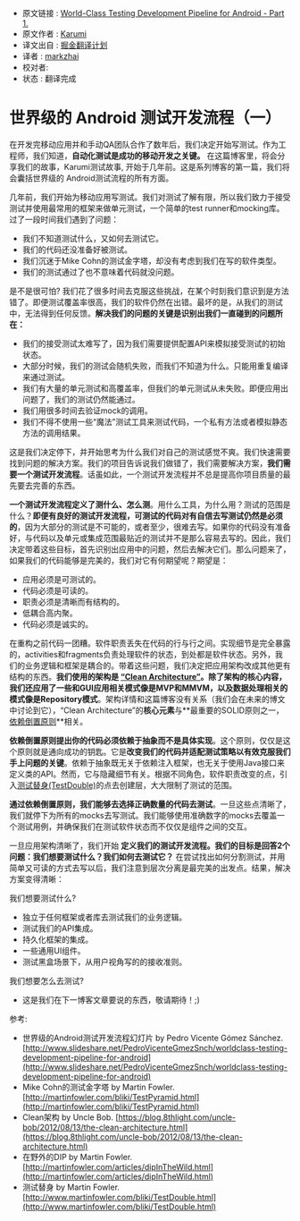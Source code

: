 * 原文链接 : [World-Class Testing Development Pipeline for Android - Part 1.](http://blog.karumi.com/world-class-testing-development-pipeline-for-android/)
* 原文作者 : [Karumi](hello@karumi.com)
* 译文出自 : [掘金翻译计划](https://github.com/xitu/gold-miner)
* 译者 : [markzhai](https://github.com/markzhai)
* 校对者:
* 状态 : 翻译完成

# 世界级的 Android 测试开发流程（一）

在开发完移动应用并和手动QA团队合作了数年后，我们决定开始写测试。作为工程师，我们知道，**自动化测试是成功的移动开发之关键。** 在这篇博客里，将会分享我们的故事，Karumi测试故事, 开始于几年前。这是系列博客的第一篇，我们将会囊括世界级的 Android测试流程的所有方面。

几年前，我们开始为移动应用写测试。我们对测试了解有限，所以我们致力于接受测试并使用最常用的框架来做单元测试，一个简单的test runner和mocking库。过了一段时间我们遇到了问题：

- 我们不知道测试什么，又如何去测试它。
- 我们的代码还没准备好被测试。
- 我们沉迷于Mike Cohn的测试金字塔，却没有考虑到我们在写的软件类型。
- 我们的测试通过了也不意味着代码就没问题。

是不是很可怕? 我们花了很多时间去克服这些挑战，在某个时刻我们意识到是方法错了。即便测试覆盖率很高，我们的软件仍然在出错。最坏的是，从我们的测试中，无法得到任何反馈。**解决我们的问题的关键是识别出我们一直碰到的问题所在：**

- 我们的接受测试太难写了，因为我们需要提供配置API来模拟接受测试的初始状态。
- 大部分时候，我们的测试会随机失败，而我们不知道为什么。只能用重复编译来通过测试。
- 我们有大量的单元测试和高覆盖率，但我们的单元测试从未失败。即便应用出问题了，我们的测试仍然能通过。
- 我们用很多时间去验证mock的调用。
- 我们不得不使用一些“魔法”测试工具来测试代码，一个私有方法或者模拟静态方法的调用结果。

这是我们决定停下，并开始思考为什么我们对自己的测试感觉不爽。我们快速需要找到问题的解决方案。我们的项目告诉说我们做错了，我们需要解决方案，**我们需要一个测试开发流程**。话虽如此，一个测试开发流程并不总是提高你项目质量的最先要去完善的东西。

**一个测试开发流程定义了测什么、怎么测**。用什么工具，为什么用？测试的范围是什么？**即便有良好的测试开发流程，可测试的代码对有自信去写测试仍然是必须的**，因为大部分的测试是不可能的，或者至少，很难去写。如果你的代码没有准备好，与代码以及单元或集成范围最贴近的测试并不是那么容易去写的。因此，我们决定带着这些目标，首先识别出应用中的问题，然后去解决它们。那么问题来了，如果我们的代码能够是完美的，我们对它有何期望呢？期望是：

- 应用必须是可测试的。
- 代码必须是可读的。
- 职责必须是清晰而有结构的。
- 低耦合高内聚。
- 代码必须是诚实的。

在重构之前代码一团糟。软件职责丢失在代码的行与行之间。实现细节是完全暴露的，activities和fragments负责处理软件的状态，到处都是软件状态。另外，我们的业务逻辑和框架是耦合的。带着这些问题，我们决定把应用架构改成其他更有结构的东西。**我们使用的架构是 [“Clean Architecture”](https://blog.8thlight.com/uncle-bob/2012/08/13/the-clean-architecture.html)。除了架构的核心内容，我们还应用了一些和GUI应用相关模式像是MVP和MMVM，以及数据处理相关的模式像是Repository模式**。架构详情和这篇博客没有关系（我们会在未来的博文中讨论到它），“Clean Architecture”的**核心元素**与**最重要的SOLID原则之一，[依赖倒置原则](http://martinfowler.com/articles/dipInTheWild.html)**相关。

**依赖倒置原则提出你的代码必须依赖于抽象而不是具体实现**。这个原则，仅仅是这个原则就是通向成功的钥匙。它是**改变我们的代码并适配测试策略以有效克服我们手上问题的关键**。依赖于抽象既无关于依赖注入框架，也无关于使用Java接口来定义类的API。然而，它与隐藏细节有关。根据不同角色，软件职责改变的点，引入[测试替身(TestDouble)](http://www.martinfowler.com/bliki/TestDouble.html)的点去创建层，大大限制了测试的范围。

**通过依赖倒置原则，我们能够去选择正确数量的代码去测试**。一旦这些点清晰了，我们就停下为所有的mocks去写测试。我们能够使用准确数字的mocks去覆盖一个测试用例，并确保我们在测试软件状态而不仅仅是组件之间的交互。

一旦应用架构清晰了，我们开始 **定义我们的测试开发流程。我们的目标是回答2个问题：我们想要测试什么？我们如何去测试它？** 在尝试找出如何分割测试，并用简单又可读的方式去写以后，我们注意到层次分离是最完美的出发点。结果，解决方案变得清晰：

我们想要测试什么?

- 独立于任何框架或者库去测试我们的业务逻辑。
- 测试我们的API集成。
- 持久化框架的集成。
- 一些通用UI组件。
- 测试黑盒场景下，从用户视角写的的接收准则。

我们想要怎么去测试?

- 这是我们在下一博客文章要说的东西，敬请期待！;)

参考:

- 世界级的Android测试开发流程幻灯片 by Pedro Vicente Gómez Sánchez. [http://www.slideshare.net/PedroVicenteGmezSnch/worldclass-testing-development-pipeline-for-android](http://www.slideshare.net/PedroVicenteGmezSnch/worldclass-testing-development-pipeline-for-android)
- Mike Cohn的测试金字塔 by Martin Fowler. [http://martinfowler.com/bliki/TestPyramid.html](http://martinfowler.com/bliki/TestPyramid.html)
- Clean架构 by Uncle Bob. [https://blog.8thlight.com/uncle-bob/2012/08/13/the-clean-architecture.html](https://blog.8thlight.com/uncle-bob/2012/08/13/the-clean-architecture.html)
- 在野外的DIP by Martin Fowler.[http://martinfowler.com/articles/dipInTheWild.html](http://martinfowler.com/articles/dipInTheWild.html)
- 测试替身 by Martin Fowler. [http://www.martinfowler.com/bliki/TestDouble.html](http://www.martinfowler.com/bliki/TestDouble.html)
